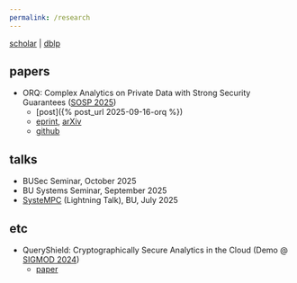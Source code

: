 ```yaml
---
permalink: /research
---
```


[scholar](https://scholar.google.com/citations?user=wTLWAJMAAAAJ) \| [dblp](https://dblp.org/pid/376/0257.html)

## papers
- ORQ: Complex Analytics on Private Data with Strong Security Guarantees ([SOSP 2025](https://sigops.org/s/conferences/sosp/2025/))
    - [post]({% post_url 2025-09-16-orq %})
    - [eprint](https://eprint.iacr.org/2025/1657), [arXiv](https://arxiv.org/abs/2509.10793)
    - [github](https://github.com/CASP-Systems-BU/orq)

## talks
- BUSec Seminar, October 2025
- BU Systems Seminar, September 2025
- [SysteMPC](https://www.bu.edu/riscs/events/systempc/) (Lightning Talk), BU, July 2025

## etc
- QueryShield: Cryptographically Secure Analytics in the Cloud (Demo @ [SIGMOD 2024](https://2024.sigmod.org/))
    - [paper](https://dl.acm.org/doi/10.1145/3626246.3654749)

    